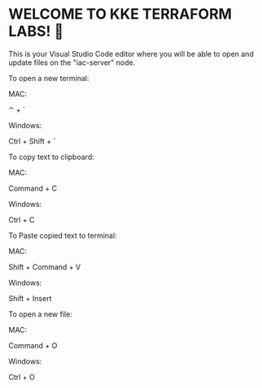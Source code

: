 # WELCOME TO KKE TERRAFORM LABS! 🚀

This is your Visual Studio Code editor where you will be able to open and update files on the "iac-server" node.

To open a new terminal:

MAC:

⌃ + `

Windows:

Ctrl + Shift + `

To copy text to clipboard:

MAC:

Command + C

Windows:

Ctrl + C

To Paste copied text to terminal:

MAC:

Shift + Command + V

Windows:

Shift + Insert

To open a new file:

MAC:

Command + O

Windows:

Ctrl + O
